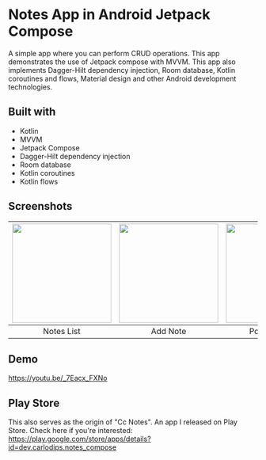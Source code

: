 # Notes App in Android Jetpack Compose
A simple app where you can perform CRUD operations. This app demonstrates the use of Jetpack compose with MVVM. This app also implements Dagger-Hilt dependency injection, Room database, Kotlin coroutines and flows, Material design and other Android development technologies.

## Built with
- Kotlin
- MVVM
- Jetpack Compose
- Dagger-Hilt dependency injection
- Room database
- Kotlin coroutines
- Kotlin flows

## Screenshots
| <img src="https://github.com/carlodips/Notes-Compose/assets/43329672/378bb465-062e-482a-b1bf-c259aca30560" width="200"/> |<img src="https://github.com/carlodips/Notes-Compose/assets/43329672/8f30b8b5-5367-4cf5-9c05-563c6cb2e39d" width="200"/> |<img src="https://github.com/carlodips/Notes-Compose/assets/43329672/07c31fa2-70f7-44e5-ab13-244fa19e89bd" width="200"/> |<img src="https://github.com/carlodips/Notes-Compose/assets/43329672/411b6df4-e909-4444-8f53-e515e40fca7e" width="200"/> |<img src="https://github.com/carlodips/Notes-Compose/assets/43329672/4696f281-0206-40d2-9745-3204c0662307" width="200"/> |
| :--: | :--: | :--: | :--: | :--: |
|Notes List|Add Note|Pop-up Menu|Edit Note|Delete Prompt|

## Demo
https://youtu.be/_7Eacx_FXNo

## Play Store
This also serves as the origin of "Cc Notes". An app I released on Play Store. Check here if you're interested: https://play.google.com/store/apps/details?id=dev.carlodips.notes_compose
